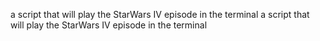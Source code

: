 a script that will play the StarWars IV episode in the terminal
a script that will play the StarWars IV episode in the terminal
